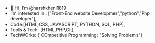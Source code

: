 - 👋 Hi, I’m @harshkheni1819
-  I’m interested in : ["Front-End website Developmer","python","Php developer"],
-  Code:[HTML,CSS, JAVASCRIPT, PYTHON, SQL, PHP], 
-  Tools & Tech: [HTML,PHP,Git],
-  TechWOrks: { COmpetitive Programming: "Solving Problems"}

<!---
harshkheni1819/harshkheni1819 is a ✨ special ✨ repository because its `README.md` (this file) appears on your GitHub profile.
You can click the Preview link to take a look at your changes.
--->

